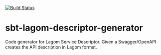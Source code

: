 [![Build Status](https://travis-ci.org/lagom/sbt-lagom-descriptor-generator.svg?branch=master)](https://travis-ci.org/lagom/sbt-lagom-descriptor-generator)

# sbt-lagom-descriptor-generator

Code generator for Lagom Service Descriptor. Given a Swagger/OpenAPI creates the API description in Lagom format.